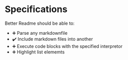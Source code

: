 # Specifications

Better Readme should be able to:

- :heavy_plus_sign: Parse any markdownfile
- :heavy_check_mark: Include markdown files into another
- :heavy_plus_sign: Execute code blocks with the specified interpretor
- :heavy_plus_sign: Highlight list elememts
